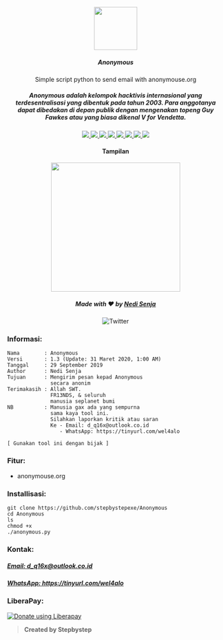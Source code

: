<p align="center">
  <img src="https://github.com/stepbystepexe/Anonymous/blob/master/Logo.png" width="100">
  <h5 align="center">Anonymous</h5>
</a></p>

<p align="center">
      Simple script python to send email with anonymouse.org
</p>


<h5 align="center">Anonymous adalah kelompok hacktivis internasional yang terdesentralisasi yang dibentuk pada tahun 2003. Para anggotanya dapat dibedakan di depan publik dengan mengenakan topeng Guy Fawkes atau yang biasa dikenal V for Vendetta.</h5>

<p align="center">
  <a href="https://www.python.org">
    <img src="https://img.shields.io/badge/Python-3.8-blue.svg">
  </a>
  <a href="https://github.com/stepbystepexe/Anonymous/blob/master/LICENSE">
    <img src="https://img.shields.io/badge/License-MIT-red.svg">
  </a>
  <a href="https://github.com/stepbystepexe/Anonymous/releases">
    <img src="https://img.shields.io/badge/Release-1.3-success.svg">
  </a>
  <a href="https://github.com/stepbystepexe/Anonymous/pulls">
    <img src="https://img.shields.io/badge/Pull%20Request-0-important.svg">
  </a>
  <a href="https://github.com/stepbystepexe/Anonymous/projects">
    <img src="https://img.shields.io/badge/Projects-None-blueviolet.svg">
  </a>
  <a href="https://github.com/stepbystepexe/Anonymous/issues">
    <img src="https://img.shields.io/badge/Issues-1-yellowgreen.svg">
  </a>
  <a href="https://github.com/stepbystepexe/Anonymous/security/policy">
    <img src="https://img.shields.io/badge/Security-Policy-ff69b4.svg">
  </a>
  <a href="https://opensource.org">
    <img src="https://img.shields.io/badge/Open%20Source-●-lightgrey.svg">
  </a>
</p>

<h4 align="center">Tampilan</h4>
<p align="center">
  <img src="https://github.com/stepbystepexe/Anonymous/blob/master/Skrinsut.png" width="300">
</a></p>

<h5>
<p align="center">
  Made with ❤️ by <a href="https://github.com/stepbystepexe">Nedi Senja</a>
</h5>
</p>

<p align="center">
 <img src="https://img.shields.io/twitter/url?url=https%3A%2F%2Fgithub.com%2Stepbystepexe%2FAnonymous" alt="Twitter">
</p>

### Informasi:
```text
Nama        : Anonymous
Versi       : 1.3 (Update: 31 Maret 2020, 1:00 AM)
Tanggal     : 29 September 2019
Author      : Nedi Senja
Tujuan      : Mengirim pesan kepad Anonymous
              secara anonim
Terimakasih : Allah SWT.
              FR13NDS, & seluruh
              manusia seplanet bumi
NB          : Manusia gax ada yang sempurna
              sama kaya tool ini.
              Silahkan laporkan kritik atau saran
              Ke - Email: d_q16x@outlook.co.id
                 - WhatsApp: https://tinyurl.com/wel4alo

[ Gunakan tool ini dengan bijak ]
```

### Fitur:
+ anonymouse.org

### Installisasi:
```text
git clone https://github.com/stepbystepexe/Anonymous
cd Anonymous
ls
chmod +x
./anonymous.py
```
### Kontak:

<h5> <a href="http://d_q16x@outlook.co.id">Email: d_q16x@outlook.co.id</a>
</h5>
<h5> <a href="https://tinyurl.com/wel4alo">WhatsApp: https://tinyurl.com/wel4alo</a>
</h5>

### LiberaPay:
<noscript><a href="https://liberapay.com/stepbystepexe/donate"><img alt="Donate using Liberapay" src="https://liberapay.com/assets/widgets/donate.svg"></a></noscript>

>**Created by Stepbystep**
